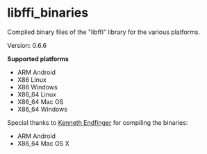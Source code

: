 libffi_binaries
=====

Compiled binary files of the "libffi" library for the various platforms.

Version: 0.6.6

**Supported platforms**

- ARM Android
- X86 Linux
- X86 Windows
- X86_64 Linux
- X86_64 Mac OS
- X86_64 Windows

Special thanks to [Kenneth Endfinger](https://github.com/kaendfinger) for compiling the binaries:
- ARM Android
- X86_64 Mac OS X
